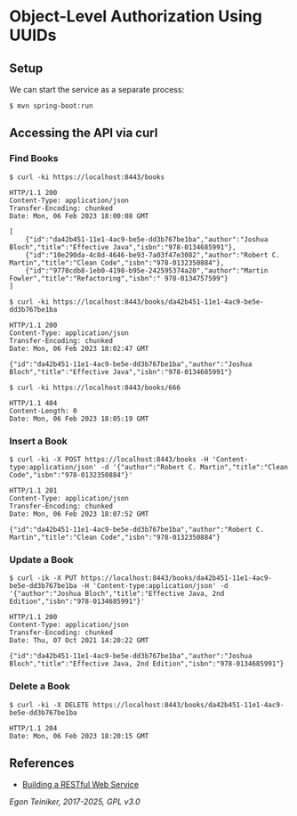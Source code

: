 # Object-Level Authorization Using UUIDs 

## Setup 

We can start the service as a separate process:
```
$ mvn spring-boot:run
```

## Accessing the API via curl

### Find Books

```
$ curl -ki https://localhost:8443/books

HTTP/1.1 200 
Content-Type: application/json
Transfer-Encoding: chunked
Date: Mon, 06 Feb 2023 18:00:08 GMT

[
    {"id":"da42b451-11e1-4ac9-be5e-dd3b767be1ba","author":"Joshua Bloch","title":"Effective Java","isbn":"978-0134685991"},
    {"id":"10e290da-4c8d-4646-be93-7a03f47e3082","author":"Robert C. Martin","title":"Clean Code","isbn":"978-0132350884"},
    {"id":"9770cdb8-1eb0-4198-b95e-242595374a20","author":"Martin Fowler","title":"Refactoring","isbn":" 978-0134757599"}
]
```

```
$ curl -ki https://localhost:8443/books/da42b451-11e1-4ac9-be5e-dd3b767be1ba

HTTP/1.1 200 
Content-Type: application/json
Transfer-Encoding: chunked
Date: Mon, 06 Feb 2023 18:02:47 GMT

{"id":"da42b451-11e1-4ac9-be5e-dd3b767be1ba","author":"Joshua Bloch","title":"Effective Java","isbn":"978-0134685991"}
```

```
$ curl -ki https://localhost:8443/books/666

HTTP/1.1 404 
Content-Length: 0
Date: Mon, 06 Feb 2023 18:05:19 GMT
```

### Insert a Book
```
$ curl -ki -X POST https://localhost:8443/books -H 'Content-type:application/json' -d '{"author":"Robert C. Martin","title":"Clean Code","isbn":"978-0132350884"}'

HTTP/1.1 201 
Content-Type: application/json
Transfer-Encoding: chunked
Date: Mon, 06 Feb 2023 18:07:52 GMT

{"id":"da42b451-11e1-4ac9-be5e-dd3b767be1ba","author":"Robert C. Martin","title":"Clean Code","isbn":"978-0132350884"}
```

### Update a Book
```
$ curl -ik -X PUT https://localhost:8443/books/da42b451-11e1-4ac9-be5e-dd3b767be1ba -H 'Content-type:application/json' -d '{"author":"Joshua Bloch","title":"Effective Java, 2nd Edition","isbn":"978-0134685991"}'

HTTP/1.1 200
Content-Type: application/json
Transfer-Encoding: chunked
Date: Thu, 07 Oct 2021 14:20:22 GMT

{"id":"da42b451-11e1-4ac9-be5e-dd3b767be1ba","author":"Joshua Bloch","title":"Effective Java, 2nd Edition","isbn":"978-0134685991"}
```

### Delete a Book
```
$ curl -ki -X DELETE https://localhost:8443/books/da42b451-11e1-4ac9-be5e-dd3b767be1ba

HTTP/1.1 204 
Date: Mon, 06 Feb 2023 18:20:15 GMT
```


## References
* [Building a RESTful Web Service](https://spring.io/guides/gs/rest-service/)

*Egon Teiniker, 2017-2025, GPL v3.0*
